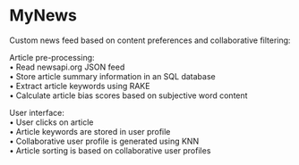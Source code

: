 # MyNews

Custom news feed based on content preferences and collaborative filtering:

Article pre-processing:  
•	Read newsapi.org JSON feed  
•	Store article summary information in an SQL database  
•	Extract article keywords using RAKE  
•	Calculate article bias scores based on subjective word content  

User interface:  
•	User clicks on article  
•	Article keywords are stored in user profile  
•	Collaborative user profile is generated using KNN  
•	Article sorting is based on collaborative user profiles
